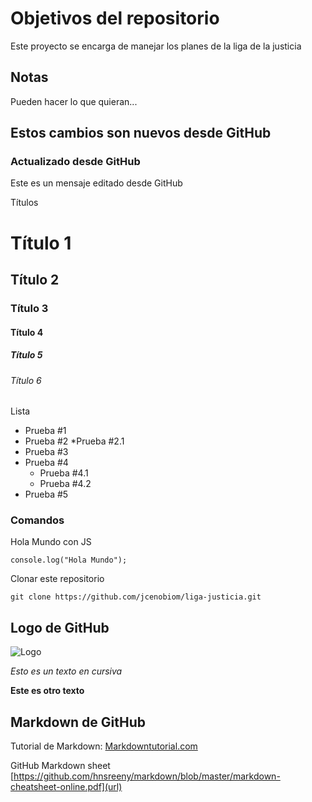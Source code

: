 # Objetivos del repositorio

Este proyecto se encarga de manejar los planes de la liga de la justicia


## Notas
Pueden hacer lo que quieran...

## Estos cambios son nuevos desde GitHub

### Actualizado desde GitHub
Este es un mensaje editado desde GitHub

Títulos
# Título 1
## Título 2
### Título 3
#### Título 4
##### Título 5
###### Título 6

Lista
* Prueba #1
* Prueba #2
  *Prueba #2.1
* Prueba #3
* Prueba #4
    * Prueba #4.1
    * Prueba #4.2
* Prueba #5

### Comandos
Hola Mundo con JS

`console.log("Hola Mundo");`

Clonar este repositorio

`git clone https://github.com/jcenobiom/liga-justicia.git`

## Logo de GitHub

![Logo](https://avatars.githubusercontent.com/u/583231?v=4)

_Esto es un texto en cursiva_

**Este es otro texto**

## Markdown de GitHub

Tutorial de Markdown:
[Markdowntutorial.com](url)

GitHub Markdown sheet
[https://github.com/hnsreeny/markdown/blob/master/markdown-cheatsheet-online.pdf](url)
